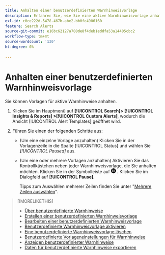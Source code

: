```yaml
---
title: Anhalten einer benutzerdefinierten Warnhinweisvorlage
description: Erfahren Sie, wie Sie eine aktive Warnhinweisvorlage anhalten.
exl-id: c0ce222d-5478-467b-abe2-bb0fc4906160
feature: Search Alerts
source-git-commit: e16bc62127a708de8f4deb1eddfa53a14405cbc2
workflow-type: tm+mt
source-wordcount: '130'
ht-degree: 0%

---
```


# Anhalten einer benutzerdefinierten Warnhinweisvorlage

Sie können Vorlagen für aktive Warnhinweise anhalten.

1. Klicken Sie im Hauptmenü auf **[!UICONTROL Search]> [!UICONTROL Insights & Reports] >[!UICONTROL Custom Alerts]**, wodurch die Ansicht [!UICONTROL Alert Templates] geöffnet wird.

1. Führen Sie einen der folgenden Schritte aus:

   * (Um eine einzelne Vorlage anzuhalten) Klicken Sie in der Vorlagenzeile in die Spalte [!UICONTROL Status] und wählen Sie *[!UICONTROL Paused]* aus.

   * (Um eine oder mehrere Vorlagen anzuhalten) Aktivieren Sie das Kontrollkästchen neben jeder Warnhinweisvorlage, die Sie anhalten möchten. Klicken Sie in der Symbolleiste auf ![Pause](/help/search-social-commerce/assets/pause.png "Pause") . Klicken Sie im Dialogfeld auf **[!UICONTROL Pause]**.

     Tipps zum Auswählen mehrerer Zeilen finden Sie unter &quot;[Mehrere Zeilen auswählen](/help/search-social-commerce/common-tasks/navigation-editing-selection/multiple-rows-select.md)&quot;.

>[!MORELIKETHIS]
>
>* [Über benutzerdefinierte Warnhinweise](alert-about.md)
>* [Erstellen einer benutzerdefinierten Warnhinweisvorlage](alert-template-create.md)
>* [Bearbeiten einer benutzerdefinierten Warnhinweisvorlage](alert-template-edit.md)
>* [Benutzerdefinierte Warnhinweisvorlage aktivieren](alert-template-activate.md)
>* [Eine benutzerdefinierte Warnhinweisvorlage löschen](alert-template-delete.md)
>* [Benutzerdefinierte Vorlageneinstellungen für Warnhinweise](alert-template-settings.md)
>* [Anzeigen benutzerdefinierter Warnhinweise](alert-view.md)
>* [Daten für benutzerdefinierte Warnhinweise exportieren](alert-export-data.md)
